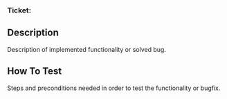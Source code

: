 ### Ticket: 

## Description
Description of implemented functionality or solved bug.


## How To Test
Steps and preconditions needed in order to test the functionality or bugfix.